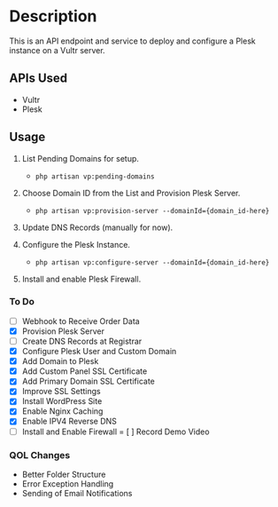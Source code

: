 # Description

This is an API endpoint and service to deploy and configure a Plesk instance on a Vultr server.

## APIs Used

- Vultr
- Plesk

## Usage

1. List Pending Domains for setup.
    - `php artisan vp:pending-domains`

2. Choose Domain ID from the List and Provision Plesk Server.
    - `php artisan vp:provision-server --domainId={domain_id-here}`

3. Update DNS Records (manually for now).

4. Configure the Plesk Instance.
    - `php artisan vp:configure-server --domainId={domain_id-here}`

5. Install and enable Plesk Firewall.

### To Do

- [ ] Webhook to Receive Order Data
- [x] Provision Plesk Server
- [ ] Create DNS Records at Registrar
- [x] Configure Plesk User and Custom Domain
- [x] Add Domain to Plesk
- [x] Add Custom Panel SSL Certificate
- [x] Add Primary Domain SSL Certificate
- [x] Improve SSL Settings
- [x] Install WordPress Site
- [x] Enable Nginx Caching
- [x] Enable IPV4 Reverse DNS
- [ ] Install and Enable Firewall
= [ ] Record Demo Video

### QOL Changes

- Better Folder Structure
- Error Exception Handling
- Sending of Email Notifications
